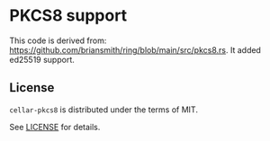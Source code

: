 # PKCS8 support

This code is derived from: https://github.com/briansmith/ring/blob/main/src/pkcs8.rs. It added ed25519 support.

## License

`cellar-pkcs8` is distributed under the terms of MIT.

See [LICENSE](LICENSE.md) for details.
